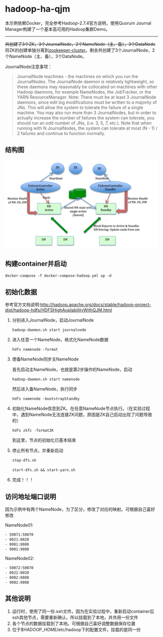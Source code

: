# hadoop-ha-qjm

本示例依赖Docker，完全参考Hadoop-2.7.4官方说明，使用Quorum Journal Manager构建了一个基本高可用的Hadoop集群Demo。  

------------------
~~共创建了3个ZK，3个JournalNode，2个NameNode（主、备），3个DataNode~~  
将ZK的创建单独分离到[zookeeper-cluster](../zookeeper-cluster)。剩余共创建了3个JournalNode，2个NameNode（主、备），3个DataNode。

JournalNode注意事项：
> JournalNode machines - the machines on which you run the JournalNodes. The JournalNode daemon is relatively lightweight, so these daemons may reasonably be collocated on machines with other Hadoop daemons, for example NameNodes, the JobTracker, or the YARN ResourceManager. Note: There must be at least 3 JournalNode daemons, since edit log modifications must be written to a majority of JNs. This will allow the system to tolerate the failure of a single machine. You may also run more than 3 JournalNodes, but in order to actually increase the number of failures the system can tolerate, you should run an odd number of JNs, (i.e. 3, 5, 7, etc.). Note that when running with N JournalNodes, the system can tolerate at most (N - 1) / 2 failures and continue to function normally.

## 结构图
![](./struct.jpeg)

## 构建container并启动
```
docker-compose -f docker-compose-hadoop.yml up -d
```

## 初始化数据
参考官方文档说明:http://hadoop.apache.org/docs/stable/hadoop-project-dist/hadoop-hdfs/HDFSHighAvailabilityWithQJM.html

1. 分别进入JournalNode，启动JournalNode

    ```
    hadoop-daemon.sh start journalnode
    ```

2. 进入任意一个NameNode，格式化NameNode数据

    ```
    hdfs namenode -format
    ```  
3. 使备NameNode同步主NameNode  

    首先启动主NameNode，也就是第2步操作的NameNode，启动
    
    ```
    hadoop-daemon.sh start namenode
    ```
    然后进入备NameNode，执行同步
    
    ```
    hdfs namenode -bootstrapStandby
    ```  
4. 初始化NameNode信息到ZK。在任意NameNode节点执行。（在实验过程中，遇到NameNode无法连接ZK问题，原因是ZK自己启动出现了问题导致的）
    
    ```
    hdfs zkfc -formatZK
    ```
    到这里，节点的初始化已基本结束

5. 停止所有节点，并重新启动
    
    ```
    stop-dfs.sh  
    
    start-dfs.sh && start-yarn.sh
    ```
6. 完成！！！

## 访问地址端口说明
因为示例中有两个NameNode，为了区分，修改了对应的映射。可根据自己喜好修改

NameNode01:

```
- 50071:50070
- 8021:8020
- 8081:8088
- 9001:9000
```

NameNode02:

```
- 50072:50070
- 8022:8020
- 8082:8088
- 9002:9000
```

## 其他说明
1. 运行时，使用了同一份.ssh文件。因为在实验过程中，重新启动container后ssh其他节点，需要重新确认，所以挂载到了本地，并共用一份文件
2. 各个节点的数据挂载到了本地。可根据自己喜好调整数据保存位置
3. 位于$HADOOP_HOME/etc/hadoop下的配置文件，挂载的是同一份
